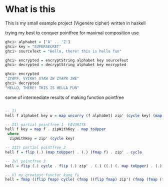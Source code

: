 # What is this

This is my small example project (Vigenère cipher) written in haskell

trying my best to conquer pointfree for maximal composition use


```hs
ghci> alphabet = ['A' .. 'Z']
ghci> key = "SUPERSECRET"
ghci> sourceText = "Hello, there! this is hella fun"

ghci> encrypted = encryptString alphabet key sourceText
ghci> decrypted = decryptString alphabet key encrypted

ghci> encrypted
"ZYAPF, VYIKW! XYAW ZW ZYAPR JWE"
ghci> decrypted
"HELLO, THERE! THIS IS HELLA FUN"
```

some of intermediate results of making function pointfree
```hs

-- I)
hell f alphabet key w = map uncurry (f alphabet) zip' (cycle key) (map toUpper w)

-- II) partial pointfree 1  FAVORITE
hell f key = map f . zipWithKey . map toUpper
 where
  zipWithKey = zip' (cycle key)

-- III) partial pointfree 2
hell f = flip (.) (map toUpper) . (.) (fmap f) . zip' . cycle

-- IV) pointfree 3
hell = flip (.) cycle . flip (.) zip' . (.) ((.) (. map toUpper) . (.)) fmap

-- V) my greatest functor kung fu
hell = fmap ((flip fmap) cycle) (fmap ((flip fmap) zip') (fmap (fmap (fmap ((flip fmap) (fmap toUpper))) fmap) fmap))

```
